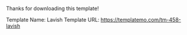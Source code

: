 Thanks for downloading this template!

Template Name: Lavish
Template URL: https://templatemo.com/tm-458-lavish
